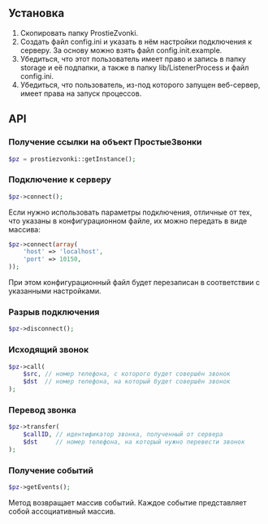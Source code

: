 Установка
---------

1. Скопировать папку ProstieZvonki.
2. Создать файл config.ini и указать в нём настройки подключения к серверу. За основу можно взять файл config.init.example.
3. Убедиться, что этот пользователь имеет право и запись в папку storage и её подпапки, а также в папку lib/ListenerProcess и файл config.ini. 
4. Убедиться, что пользователь, из-под которого запущен веб-сервер, имеет права на запуск процессов.

API
---

### Получение ссылки на объект ПростыеЗвонки

```php
$pz = prostiezvonki::getInstance();
```

### Подключение к серверу

```php
$pz->connect();
```

Если нужно использовать параметры подключения, отличные от тех, что указаны в конфигурационном файле, их можно передать в виде массива:

```php
$pz->connect(array(
	'host' => 'localhost',
	'port' => 10150,
));
```

При этом конфигурационный файл будет перезаписан в соответствии с указанными настройками.

### Разрыв подключения

```php
$pz->disconnect();
```

### Исходящий звонок

```php
$pz->call(
	$src, // номер телефона, с которого будет совершён звонок
	$dst  // номер телефона, на который будет совершён звонок
);
```

### Перевод звонка

```php
$pz->transfer(
	$callID, // идентификатор звонка, полученный от сервера
	$dst     // номер телефона, на который нужно перевести звонок
);
```

### Получение событий

```php
$pz->getEvents();
```

Метод возвращает массив событий. Каждое событие представляет собой ассоциативный массив.
